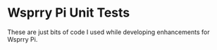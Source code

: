 # Wsprry Pi Unit Tests

These are just bits of code I used while developing enhancements for Wsprry Pi.
